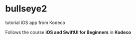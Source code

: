 # bullseye2
tutorial iOS app from Kodeco

Follows the course **iOS and SwiftUI for Beginners** in **Kodeco**
